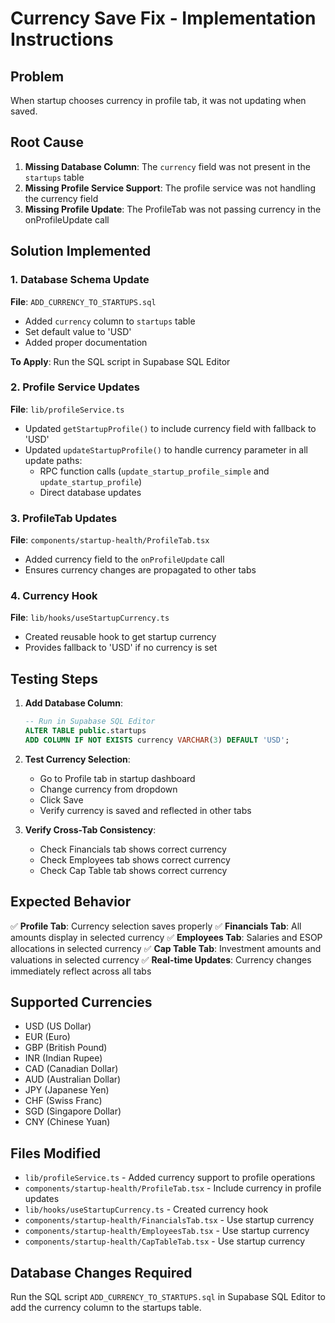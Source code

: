 # Currency Save Fix - Implementation Instructions

## Problem
When startup chooses currency in profile tab, it was not updating when saved.

## Root Cause
1. **Missing Database Column**: The `currency` field was not present in the `startups` table
2. **Missing Profile Service Support**: The profile service was not handling the currency field
3. **Missing Profile Update**: The ProfileTab was not passing currency in the onProfileUpdate call

## Solution Implemented

### 1. Database Schema Update
**File**: `ADD_CURRENCY_TO_STARTUPS.sql`
- Added `currency` column to `startups` table
- Set default value to 'USD'
- Added proper documentation

**To Apply**: Run the SQL script in Supabase SQL Editor

### 2. Profile Service Updates
**File**: `lib/profileService.ts`
- Updated `getStartupProfile()` to include currency field with fallback to 'USD'
- Updated `updateStartupProfile()` to handle currency parameter in all update paths:
  - RPC function calls (`update_startup_profile_simple` and `update_startup_profile`)
  - Direct database updates

### 3. ProfileTab Updates
**File**: `components/startup-health/ProfileTab.tsx`
- Added currency field to the `onProfileUpdate` call
- Ensures currency changes are propagated to other tabs

### 4. Currency Hook
**File**: `lib/hooks/useStartupCurrency.ts`
- Created reusable hook to get startup currency
- Provides fallback to 'USD' if no currency is set

## Testing Steps

1. **Add Database Column**:
   ```sql
   -- Run in Supabase SQL Editor
   ALTER TABLE public.startups 
   ADD COLUMN IF NOT EXISTS currency VARCHAR(3) DEFAULT 'USD';
   ```

2. **Test Currency Selection**:
   - Go to Profile tab in startup dashboard
   - Change currency from dropdown
   - Click Save
   - Verify currency is saved and reflected in other tabs

3. **Verify Cross-Tab Consistency**:
   - Check Financials tab shows correct currency
   - Check Employees tab shows correct currency  
   - Check Cap Table tab shows correct currency

## Expected Behavior

✅ **Profile Tab**: Currency selection saves properly
✅ **Financials Tab**: All amounts display in selected currency
✅ **Employees Tab**: Salaries and ESOP allocations in selected currency
✅ **Cap Table Tab**: Investment amounts and valuations in selected currency
✅ **Real-time Updates**: Currency changes immediately reflect across all tabs

## Supported Currencies
- USD (US Dollar)
- EUR (Euro)
- GBP (British Pound)
- INR (Indian Rupee)
- CAD (Canadian Dollar)
- AUD (Australian Dollar)
- JPY (Japanese Yen)
- CHF (Swiss Franc)
- SGD (Singapore Dollar)
- CNY (Chinese Yuan)

## Files Modified
- `lib/profileService.ts` - Added currency support to profile operations
- `components/startup-health/ProfileTab.tsx` - Include currency in profile updates
- `lib/hooks/useStartupCurrency.ts` - Created currency hook
- `components/startup-health/FinancialsTab.tsx` - Use startup currency
- `components/startup-health/EmployeesTab.tsx` - Use startup currency
- `components/startup-health/CapTableTab.tsx` - Use startup currency

## Database Changes Required
Run the SQL script `ADD_CURRENCY_TO_STARTUPS.sql` in Supabase SQL Editor to add the currency column to the startups table.
